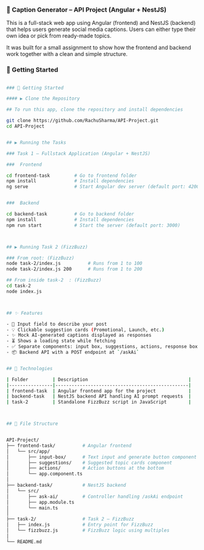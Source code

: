 ### 📸 Caption Generator – API Project (Angular + NestJS)

This is a full-stack web app using Angular (frontend) and NestJS (backend) that helps users generate social media captions. Users can either type their own idea or pick from ready-made topics.

It was built for a small assignment to show how the frontend and backend work together with a clean and simple structure.


### 🚀 Getting Started
```bash

### 🚀 Getting Started

#### ▶️ Clone the Repository

## To run this app, clone the repository and install dependencies

git clone https://github.com/RachuSharma/API-Project.git
cd API-Project


## ▶️ Running the Tasks

### Task 1 – Fullstack Application (Angular + NestJS)

###  Frontend

cd frontend-task         # Go to frontend folder
npm install              # Install dependencies
ng serve                 # Start Angular dev server (default port: 4200)


###  Backend

cd backend-task          # Go to backend folder
npm install              # Install dependencies
npm run start            # Start the server (default port: 3000)



## ▶️ Running Task 2 (FizzBuzz)

### From root: (FizzBuzz)
node task-2/index.js          # Runs from 1 to 100
node task-2/index.js 200      # Runs from 1 to 200

## From inside task-2  : (FizzBuzz)
cd task-2
node index.js



## ✨ Features

- 📝 Input field to describe your post
- 💡 Clickable suggestion cards (Promotional, Launch, etc.)
- ✨ Mock AI-generated captions displayed as responses
- ⏳ Shows a loading state while fetching
- ✅ Separate components: input box, suggestions, actions, response box
- 📦 Backend API with a POST endpoint at `/askAi`


## 🧩 Technologies

| Folder         | Description                                     |
|----------------|-------------------------------------------------|
| frontend-task  | Angular frontend app for the project            |
| backend-task   | NestJS backend API handling AI prompt requests  |
| task-2         | Standalone FizzBuzz script in JavaScript        |



## 📂 File Structure


API-Project/
├── frontend-task/          # Angular frontend
│   └── src/app/
│       ├── input-box/      # Text input and generate button component
│       ├── suggestions/    # Suggested topic cards component
│       ├── actions/        # Action buttons at the bottom
│       └── app.component.ts
│
├── backend-task/           # NestJS backend
│   └── src/
│       ├── ask-ai/         # Controller handling /askAi endpoint
│       ├── app.module.ts
│       └── main.ts
│
├── task-2/                 # Task 2 – FizzBuzz
│   ├── index.js            # Entry point for FizzBuzz
│   └── fizzbuzz.js         # FizzBuzz logic using multiples
│
└── README.md




